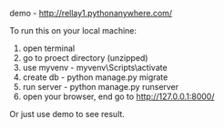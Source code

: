 
demo - http://rellay1.pythonanywhere.com/

To run this on your local machine:
1. open terminal
2. go to proect directory (unzipped)
3. use myvenv - myvenv\Scripts\activate
4. create db - python manage.py migrate
5. run server - python manage.py  runserver
6. open your browser, end go to http://127.0.0.1:8000/

Or just use demo to see result.
